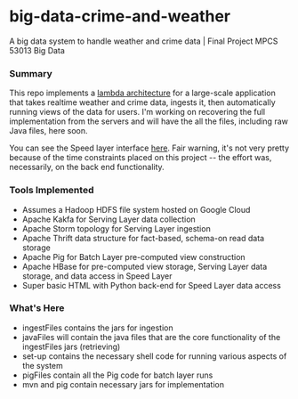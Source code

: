 # big-data-crime-and-weather
A big data system to handle weather and crime data | Final Project MPCS 53013 Big Data

### Summary
This repo implements a [lambda architecture](https://en.wikipedia.org/wiki/Lambda_architecture) for a large-scale application that takes realtime weather and crime data, ingests it, then automatically running views of the data for users. I'm working on recovering the full implementation from the servers and will have the all the files, including raw Java files, here soon.

You can see the Speed layer interface [here](http://104.197.248.161/agolab-crime-reports.html). Fair warning, it's not very pretty because of the time constraints placed on this project -- the effort was, necessarily, on the back end functionality.

### Tools Implemented

- Assumes a Hadoop HDFS file system hosted on Google Cloud
- Apache Kakfa for Serving Layer data collection
- Apache Storm topology for Serving Layer ingestion
- Apache Thrift data structure for fact-based, schema-on read data storage
- Apache Pig for Batch Layer pre-computed view construction
- Apache HBase for pre-computed view storage, Serving Layer data storage, and data access in Speed Layer
- Super basic HTML with Python back-end for Speed Layer data access

### What's Here

- ingestFiles contains the jars for ingestion
- javaFiles will contain the java files that are the core functionality of the ingestFiles jars (retrieving)
- set-up contains the necessary shell code for running various aspects of the system
- pigFiles contain all the Pig code for batch layer runs
- mvn and pig contain necessary jars for implementation
